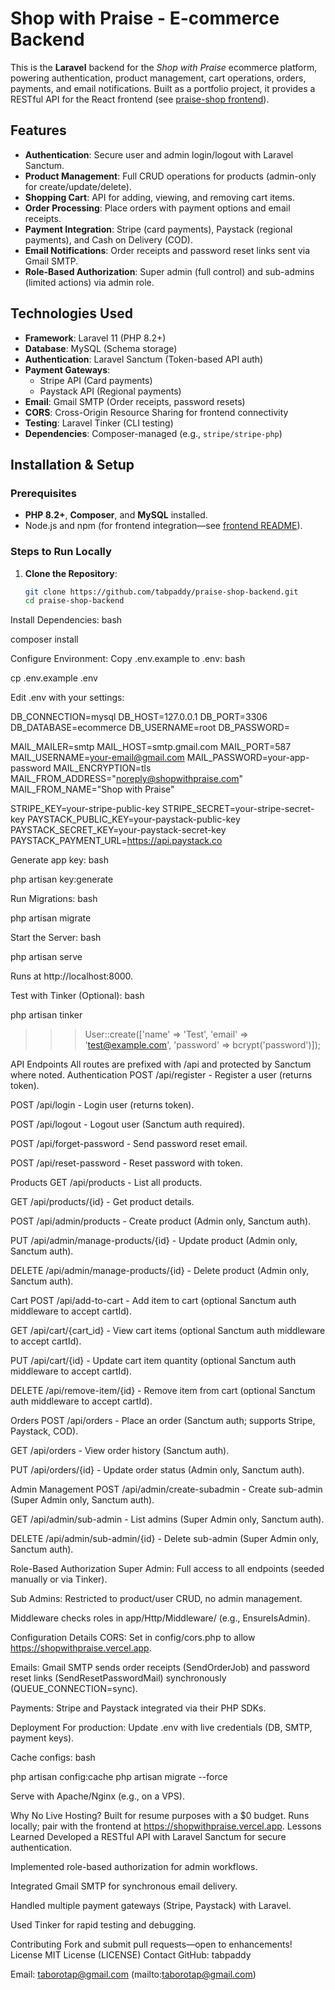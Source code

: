 # Shop with Praise - E-commerce Backend

This is the **Laravel** backend for the *Shop with Praise* ecommerce platform, powering authentication, product management, cart operations, orders, payments, and email notifications. Built as a portfolio project, it provides a RESTful API for the React frontend (see [praise-shop frontend](https://github.com/tabpaddy/praise-shop)).

## Features
- **Authentication**: Secure user and admin login/logout with Laravel Sanctum.
- **Product Management**: Full CRUD operations for products (admin-only for create/update/delete).
- **Shopping Cart**: API for adding, viewing, and removing cart items.
- **Order Processing**: Place orders with payment options and email receipts.
- **Payment Integration**: Stripe (card payments), Paystack (regional payments), and Cash on Delivery (COD).
- **Email Notifications**: Order receipts and password reset links sent via Gmail SMTP.
- **Role-Based Authorization**: Super admin (full control) and sub-admins (limited actions) via admin role.

## Technologies Used
- **Framework**: Laravel 11 (PHP 8.2+)
- **Database**: MySQL (Schema storage)
- **Authentication**: Laravel Sanctum (Token-based API auth)
- **Payment Gateways**: 
  - Stripe API (Card payments)
  - Paystack API (Regional payments)
- **Email**: Gmail SMTP (Order receipts, password resets)
- **CORS**: Cross-Origin Resource Sharing for frontend connectivity
- **Testing**: Laravel Tinker (CLI testing)
- **Dependencies**: Composer-managed (e.g., `stripe/stripe-php`)

## Installation & Setup

### Prerequisites
- **PHP 8.2+**, **Composer**, and **MySQL** installed.
- Node.js and npm (for frontend integration—see [frontend README](https://github.com/tabpaddy/praise-shop/README.md)).

### Steps to Run Locally
1. **Clone the Repository**:
   ```bash
   git clone https://github.com/tabpaddy/praise-shop-backend.git
   cd praise-shop-backend

Install Dependencies:
bash

composer install

Configure Environment:
Copy .env.example to .env:
bash

cp .env.example .env

Edit .env with your settings:

DB_CONNECTION=mysql
DB_HOST=127.0.0.1
DB_PORT=3306
DB_DATABASE=ecommerce
DB_USERNAME=root
DB_PASSWORD=

MAIL_MAILER=smtp
MAIL_HOST=smtp.gmail.com
MAIL_PORT=587
MAIL_USERNAME=your-email@gmail.com
MAIL_PASSWORD=your-app-password
MAIL_ENCRYPTION=tls
MAIL_FROM_ADDRESS="noreply@shopwithpraise.com"
MAIL_FROM_NAME="Shop with Praise"

STRIPE_KEY=your-stripe-public-key
STRIPE_SECRET=your-stripe-secret-key
PAYSTACK_PUBLIC_KEY=your-paystack-public-key
PAYSTACK_SECRET_KEY=your-paystack-secret-key
PAYSTACK_PAYMENT_URL=https://api.paystack.co

Generate app key:
bash

php artisan key:generate

Run Migrations:
bash

php artisan migrate

Start the Server:
bash

php artisan serve

Runs at http://localhost:8000.

Test with Tinker (Optional):
bash

php artisan tinker
>>> User::create(['name' => 'Test', 'email' => 'test@example.com', 'password' => bcrypt('password')]);

API Endpoints
All routes are prefixed with /api and protected by Sanctum where noted.
Authentication
POST /api/register - Register a user (returns token).

POST /api/login - Login user (returns token).

POST /api/logout - Logout user (Sanctum auth required).

POST /api/forget-password - Send password reset email.

POST /api/reset-password - Reset password with token.

Products
GET /api/products - List all products.

GET /api/products/{id} - Get product details.

POST /api/admin/products - Create product (Admin only, Sanctum auth).

PUT /api/admin/manage-products/{id} - Update product (Admin only, Sanctum auth).

DELETE /api/admin/manage-products/{id} - Delete product (Admin only, Sanctum auth).

Cart
POST /api/add-to-cart - Add item to cart (optional Sanctum auth middleware to accept cartId).

GET /api/cart/{cart_id} - View cart items (optional Sanctum auth middleware to accept cartId).

PUT /api/cart/{id} - Update cart item quantity (optional Sanctum auth middleware to accept cartId).

DELETE /api/remove-item/{id} - Remove item from cart (optional Sanctum auth middleware to accept cartId).

Orders
POST /api/orders - Place an order (Sanctum auth; supports Stripe, Paystack, COD).

GET /api/orders - View order history (Sanctum auth).

PUT /api/orders/{id} - Update order status (Admin only, Sanctum auth).

Admin Management
POST /api/admin/create-subadmin - Create sub-admin (Super Admin only, Sanctum auth).

GET /api/admin/sub-admin - List admins (Super Admin only, Sanctum auth).

DELETE /api/admin/sub-admin/{id} - Delete sub-admin (Super Admin only, Sanctum auth).

Role-Based Authorization
Super Admin: Full access to all endpoints (seeded manually or via Tinker).

Sub Admins: Restricted to product/user CRUD, no admin management.

Middleware checks roles in app/Http/Middleware/ (e.g., EnsureIsAdmin).

Configuration Details
CORS: Set in config/cors.php to allow https://shopwithpraise.vercel.app.

Emails: Gmail SMTP sends order receipts (SendOrderJob) and password reset links (SendResetPasswordMail) synchronously (QUEUE_CONNECTION=sync).

Payments: Stripe and Paystack integrated via their PHP SDKs.

Deployment
For production:
Update .env with live credentials (DB, SMTP, payment keys).

Cache configs:
bash

php artisan config:cache
php artisan migrate --force

Serve with Apache/Nginx (e.g., on a VPS).

Why No Live Hosting?
Built for resume purposes with a $0 budget. Runs locally; pair with the frontend at https://shopwithpraise.vercel.app.
Lessons Learned
Developed a RESTful API with Laravel Sanctum for secure authentication.

Implemented role-based authorization for admin workflows.

Integrated Gmail SMTP for synchronous email delivery.

Handled multiple payment gateways (Stripe, Paystack) with Laravel.

Used Tinker for rapid testing and debugging.

Contributing
Fork and submit pull requests—open to enhancements!
License
MIT License (LICENSE)
Contact
GitHub: tabpaddy

Email: taborotap@gmail.com (mailto:taborotap@gmail.com)

